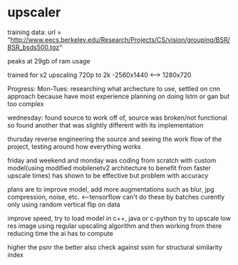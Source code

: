 # upscaler

training data:
url = "http://www.eecs.berkeley.edu/Research/Projects/CS/vision/grouping/BSR/BSR_bsds500.tgz"

peaks at 29gb of ram usage

trained for x2 upscaling 720p to 2k
 -2560x1440 <--> 1280x720

Progress:
Mon-Tues: researching what archecture to use, settled on cnn approach because have most experience
planning on doing lstm or gan but too complex

wednesday: found source to work off of, source was broken/not functional so found another that was slightly different with its implementation

thursday reverse engineering the source and seeing the work flow of the project, testing around how everything works

friday and weekend and monday was coding from scratch with custom model(using modified mobilenetv2 architecture to benefit from faster upscale times)
has shown to be effective but problem with accuracy

plans are to improve model, add more augmentations such as blur, jpg compression, noise, etc. <--tensorflow can't do these by batches
curently only using random vertical flip on data

improve speed, try to load model in c++, java or c-python
try to upscale low res image using regular upscaling algorithm and then working from there reducing time the ai has to compute

higher the psnr the better
also check against ssim for structural similarity index
